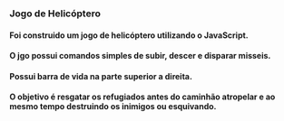 ### Jogo de Helicóptero

#### Foi construido um jogo de helicóptero utilizando o JavaScript.
#### O jgo possui comandos simples de subir, descer e disparar misseis.
#### Possui barra de vida na parte superior a direita.
#### O objetivo é resgatar os refugiados antes do caminhão atropelar e ao mesmo tempo destruindo os inimigos ou esquivando.
